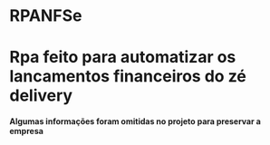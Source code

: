 # RPANFSe 

# Rpa feito para automatizar os lancamentos financeiros do zé delivery

#### Algumas informações foram omitidas no projeto para preservar a empresa
